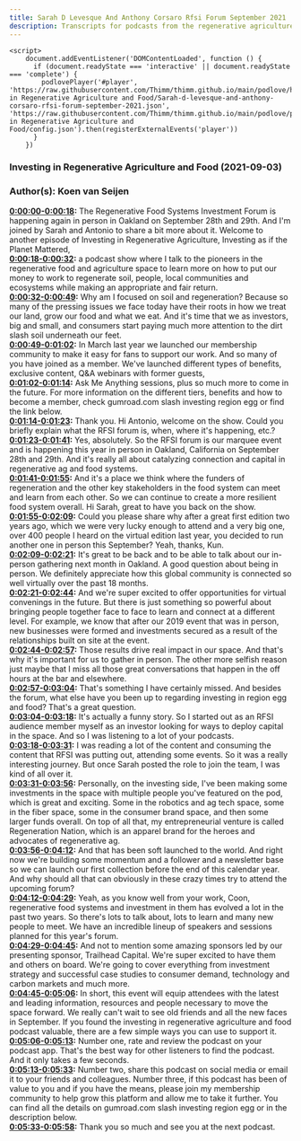```yaml
---
title: Sarah D Levesque And Anthony Corsaro Rfsi Forum September 2021
description: Transcripts for podcasts from the regenerative agriculture space. Search and find episodes and timestamps.
---
```


<script src="https://cdn.podlove.org/web-player/embed.js"></script>
    <script>
        document.addEventListener('DOMContentLoaded', function () {
          if (document.readyState === 'interactive' || document.readyState === 'complete') {
            podlovePlayer('#player', 'https://raw.githubusercontent.com/Thimm/thimm.github.io/main/podlove/https://raw.githubusercontent.com/Thimm/thimm.github.io/main/podlove/podlove/Investing in Regenerative Agriculture and Food/Sarah-d-levesque-and-anthony-corsaro-rfsi-forum-september-2021.json', 'https://raw.githubusercontent.com/Thimm/thimm.github.io/main/podlove/podlove/Investing in Regenerative Agriculture and Food/config.json').then(registerExternalEvents('player'))
          }
        })
  </script>

### Investing in Regenerative Agriculture and Food  (2021-09-03)  
### Author(s): Koen van Seijen  

**[0:00:00-0:00:18](https://investinginregenerativeagriculture.com/sarah-d-levesque-and-anthony-corsaro#t=0:00:00):**  The Regenerative Food Systems Investment Forum is happening again in person in Oakland on September 28th and 29th.  And I'm joined by Sarah and Antonio to share a bit more about it.  Welcome to another episode of Investing in Regenerative Agriculture, Investing as if the Planet Mattered,  
**[0:00:18-0:00:32](https://investinginregenerativeagriculture.com/sarah-d-levesque-and-anthony-corsaro#t=0:00:18):**  a podcast show where I talk to the pioneers in the regenerative food and agriculture space  to learn more on how to put our money to work to regenerate soil, people, local communities and ecosystems  while making an appropriate and fair return.  
**[0:00:32-0:00:49](https://investinginregenerativeagriculture.com/sarah-d-levesque-and-anthony-corsaro#t=0:00:32):**  Why am I focused on soil and regeneration?  Because so many of the pressing issues we face today have their roots in how we treat our land, grow our food and what we eat.  And it's time that we as investors, big and small, and consumers start paying much more attention to the dirt slash soil underneath our feet.  
**[0:00:49-0:01:02](https://investinginregenerativeagriculture.com/sarah-d-levesque-and-anthony-corsaro#t=0:00:49):**  In March last year we launched our membership community to make it easy for fans to support our work.  And so many of you have joined as a member.  We've launched different types of benefits, exclusive content, Q&A webinars with former guests,  
**[0:01:02-0:01:14](https://investinginregenerativeagriculture.com/sarah-d-levesque-and-anthony-corsaro#t=0:01:02):**  Ask Me Anything sessions, plus so much more to come in the future.  For more information on the different tiers, benefits and how to become a member,  check gumroad.com slash investing region egg or find the link below.  
**[0:01:14-0:01:23](https://investinginregenerativeagriculture.com/sarah-d-levesque-and-anthony-corsaro#t=0:01:14):**  Thank you.  Hi Antonio, welcome on the show.  Could you briefly explain what the RFSI forum is, when, where it's happening, etc.?  
**[0:01:23-0:01:41](https://investinginregenerativeagriculture.com/sarah-d-levesque-and-anthony-corsaro#t=0:01:23):**  Yes, absolutely.  So the RFSI forum is our marquee event and is happening this year in person in Oakland, California on September 28th and 29th.  And it's really all about catalyzing connection and capital in regenerative ag and food systems.  
**[0:01:41-0:01:55](https://investinginregenerativeagriculture.com/sarah-d-levesque-and-anthony-corsaro#t=0:01:41):**  And it's a place we think where the funders of regeneration and the other key stakeholders in the food system can meet and learn from each other.  So we can continue to create a more resilient food system overall.  Hi Sarah, great to have you back on the show.  
**[0:01:55-0:02:09](https://investinginregenerativeagriculture.com/sarah-d-levesque-and-anthony-corsaro#t=0:01:55):**  Could you please share why after a great first edition two years ago, which we were very lucky enough to attend and a very big one,  over 400 people I heard on the virtual edition last year, you decided to run another one in person this September?  Yeah, thanks, Kun.  
**[0:02:09-0:02:21](https://investinginregenerativeagriculture.com/sarah-d-levesque-and-anthony-corsaro#t=0:02:09):**  It's great to be back and to be able to talk about our in-person gathering next month in Oakland.  A good question about being in person.  We definitely appreciate how this global community is connected so well virtually over the past 18 months.  
**[0:02:21-0:02:44](https://investinginregenerativeagriculture.com/sarah-d-levesque-and-anthony-corsaro#t=0:02:21):**  And we're super excited to offer opportunities for virtual convenings in the future.  But there is just something so powerful about bringing people together face to face to learn and connect at a different level.  For example, we know that after our 2019 event that was in person, new businesses were formed and investments secured as a result of the relationships built on site at the event.  
**[0:02:44-0:02:57](https://investinginregenerativeagriculture.com/sarah-d-levesque-and-anthony-corsaro#t=0:02:44):**  Those results drive real impact in our space.  And that's why it's important for us to gather in person.  The other more selfish reason just maybe that I miss all those great conversations that happen in the off hours at the bar and elsewhere.  
**[0:02:57-0:03:04](https://investinginregenerativeagriculture.com/sarah-d-levesque-and-anthony-corsaro#t=0:02:57):**  That's something I have certainly missed.  And besides the forum, what else have you been up to regarding investing in region egg and food?  That's a great question.  
**[0:03:04-0:03:18](https://investinginregenerativeagriculture.com/sarah-d-levesque-and-anthony-corsaro#t=0:03:04):**  It's actually a funny story.  So I started out as an RFSI audience member myself as an investor looking for ways to deploy capital in the space.  And so I was listening to a lot of your podcasts.  
**[0:03:18-0:03:31](https://investinginregenerativeagriculture.com/sarah-d-levesque-and-anthony-corsaro#t=0:03:18):**  I was reading a lot of the content and consuming the content that RFSI was putting out, attending some events.  So it was a really interesting journey.  But once Sarah posted the role to join the team, I was kind of all over it.  
**[0:03:31-0:03:56](https://investinginregenerativeagriculture.com/sarah-d-levesque-and-anthony-corsaro#t=0:03:31):**  Personally, on the investing side, I've been making some investments in the space with multiple people you've featured on the pod, which is great and exciting.  Some in the robotics and ag tech space, some in the fiber space, some in the consumer brand space, and then some larger funds overall.  On top of all that, my entrepreneurial venture is called Regeneration Nation, which is an apparel brand for the heroes and advocates of regenerative ag.  
**[0:03:56-0:04:12](https://investinginregenerativeagriculture.com/sarah-d-levesque-and-anthony-corsaro#t=0:03:56):**  And that has been soft launched to the world.  And right now we're building some momentum and a follower and a newsletter base so we can launch our first collection before the end of this calendar year.  And why should all that can obviously in these crazy times try to attend the upcoming forum?  
**[0:04:12-0:04:29](https://investinginregenerativeagriculture.com/sarah-d-levesque-and-anthony-corsaro#t=0:04:12):**  Yeah, as you know well from your work, Coon, regenerative food systems and investment in them has evolved a lot in the past two years.  So there's lots to talk about, lots to learn and many new people to meet.  We have an incredible lineup of speakers and sessions planned for this year's forum.  
**[0:04:29-0:04:45](https://investinginregenerativeagriculture.com/sarah-d-levesque-and-anthony-corsaro#t=0:04:29):**  And not to mention some amazing sponsors led by our presenting sponsor, Trailhead Capital.  We're super excited to have them and others on board.  We're going to cover everything from investment strategy and successful case studies to consumer demand, technology and carbon markets and much more.  
**[0:04:45-0:05:06](https://investinginregenerativeagriculture.com/sarah-d-levesque-and-anthony-corsaro#t=0:04:45):**  In short, this event will equip attendees with the latest and leading information, resources and people necessary to move the space forward.  We really can't wait to see old friends and all the new faces in September.  If you found the investing in regenerative agriculture and food podcast valuable, there are a few simple ways you can use to support it.  
**[0:05:06-0:05:13](https://investinginregenerativeagriculture.com/sarah-d-levesque-and-anthony-corsaro#t=0:05:06):**  Number one, rate and review the podcast on your podcast app.  That's the best way for other listeners to find the podcast.  And it only takes a few seconds.  
**[0:05:13-0:05:33](https://investinginregenerativeagriculture.com/sarah-d-levesque-and-anthony-corsaro#t=0:05:13):**  Number two, share this podcast on social media or email it to your friends and colleagues.  Number three, if this podcast has been of value to you and if you have the means, please join my membership community to help grow this platform and allow me to take it further.  You can find all the details on gumroad.com slash investing region egg or in the description below.  
**[0:05:33-0:05:58](https://investinginregenerativeagriculture.com/sarah-d-levesque-and-anthony-corsaro#t=0:05:33):**  Thank you so much and see you at the next podcast.  